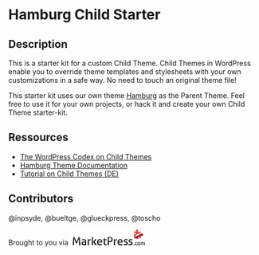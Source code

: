 # Hamburg Child Starter

## Description
This is a starter kit for a custom Child Theme. Child Themes in WordPress enable you to override theme templates and stylesheets with your own customizations in a safe way. No need to touch an original theme file!


This starter kit uses our own theme [Hamburg](http://marketpress.com/product/hamburg/) as the Parent Theme. Feel free to use it for your own projects, or hack it and create your own Child Theme starter-kit.

## Ressources

* [The WordPress Codex on Child Themes](http://codex.wordpress.org/Child_Themes)
* [Hamburg Theme Documentation](http://marketpress.com/documentation/theme-hamburg/)
* [Tutorial on Child Themes (DE)](https://marketpress.de/?p=15176)

## Contributors

@inpsyde, @bueltge, @glueckpress, @toscho

Brought to you via
![MarketPress.com](/assets/img/mp-logo.png)